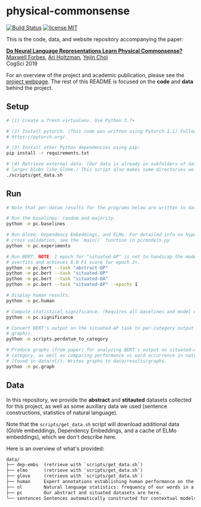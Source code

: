 # physical-commonsense

[![Build Status](https://travis-ci.org/mbforbes/physical-commonsense.svg?branch=master)](https://travis-ci.org/mbforbes/physical-commonsense)
[![license MIT](https://img.shields.io/badge/license-MIT-blue.svg)](https://github.com/mbforbes/physical-commonsense/blob/master/LICENSE.txt)

This is the code, data, and website repository accompanying the paper:

**[Do Neural Language Representations Learn Physical Commonsense?](https://arxiv.org/abs/1908.02899)** <br />
[Maxwell Forbes](http://maxwellforbes.com/), [Ari Holtzman](https://ari-holtzman.github.io/), [Yejin Choi](https://homes.cs.washington.edu/~yejin/) <br />
CogSci 2019

For an overview of the project and academic publication, please see the [project
webpage](https://mbforbes.github.io/physical-commonsense/). The rest of this README is
focused on the **code** and **data** behind the project.

## Setup

```bash
# (1) Create a fresh virtualenv. Use Python 3.7+

# (2) Install pytorch. (This code was written using Pytorch 1.1) Follow directions at
# https://pytorch.org/.

# (3) Install other Python dependencies using pip:
pip install -r requirements.txt

# (4) Retrieve external data. (Our data is already in subfolders of data/; this is for
# larger blobs like GloVe.) This script also makes some directories we'll need.
./scripts/get_data.sh
```

## Run

```bash
# Note that per-datum results for the programs below are written to data/results/

# Run the baselines: random and majority.
python -m pc.baselines

# Run GloVe, Dependency Embeddings, and ELMo. For detailed info on hyperparameters and
# cross validation, see the `main()` function in pc/models.py
python -m pc.experiments

# Run BERT. NOTE: 1 epoch for "situated-AP" is not to handicap the model; rather, it
# overfits and achieves 0.0 F1 score for epoch 2+.
python -m pc.bert --task "abstract-OP"
python -m pc.bert --task "situated-OP"
python -m pc.bert --task "situated-OA"
python -m pc.bert --task "situated-AP" --epochs 1

# Display human results.
python -m pc.human

# Compute statistical significance. (Requires all baselines and model output.)
python -m pc.significance

# Convert BERT's output on the situated-AP task to per-category output (for making
# graphs).
python -m scripts.perdatum_to_category

# Produce graphs (from paper) for analyzing BERT's output on situated-AP task per-
# category, as well as comparing performance vs word occurrence in natural language
# (found in data/nl/). Writes graphs to data/results/graphs.
python -m pc.graph
```


## Data

In this repository, we provide the **abstract** and **stitauted** datasets collected for
this project, as well as some auxillary data we used (sentence constructions, statistics
of natural language).

Note that the `scripts/get_data.sh` script will download additional data (GloVe
embeddings, Dependency Embeddings, and a cache of ELMo embeddings), which we don't
describe here.

Here is an overview of what's provided:

```txt
data/
├── dep-embs  (retrieve with `scripts/get_data.sh`)
├── elmo      (retrieve with `scripts/get_data.sh`)
├── glove     (retrieve with `scripts/get_data.sh`)
├── human     Expert annotations establishing human performance on the task.
├── nl        Natural language statistics: frequency of our words in a large corpus.
├── pc        Our abstract and situated datasets are here.
└── sentences Sentences automatically constructed for contextual models (ELMo, BERT).
```

